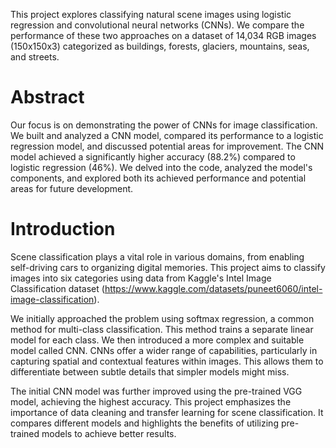 This project explores classifying natural scene images using logistic regression and convolutional neural networks (CNNs). We compare the performance of these two approaches on a dataset of 14,034 RGB images (150x150x3) categorized as buildings, forests, glaciers, mountains, seas, and streets.

# Abstract

Our focus is on demonstrating the power of CNNs for image classification. We built and analyzed a CNN model, compared its performance to a logistic regression model, and discussed potential areas for improvement. The CNN model achieved a significantly higher accuracy (88.2%) compared to logistic regression (46%). We delved into the code, analyzed the model's components, and explored both its achieved performance and potential areas for future development.

# Introduction

Scene classification plays a vital role in various domains, from enabling self-driving cars to organizing digital memories. This project aims to classify images into six categories using data from Kaggle's Intel Image Classification dataset (https://www.kaggle.com/datasets/puneet6060/intel-image-classification).

We initially approached the problem using softmax regression, a common method for multi-class classification. This method trains a separate linear model for each class. We then introduced a more complex and suitable model called CNN. CNNs offer a wider range of capabilities, particularly in capturing spatial and contextual features within images. This allows them to differentiate between subtle details that simpler models might miss.

The initial CNN model was further improved using the pre-trained VGG model, achieving the highest accuracy. This project emphasizes the importance of data cleaning and transfer learning for scene classification. It compares different models and highlights the benefits of utilizing pre-trained models to achieve better results.
